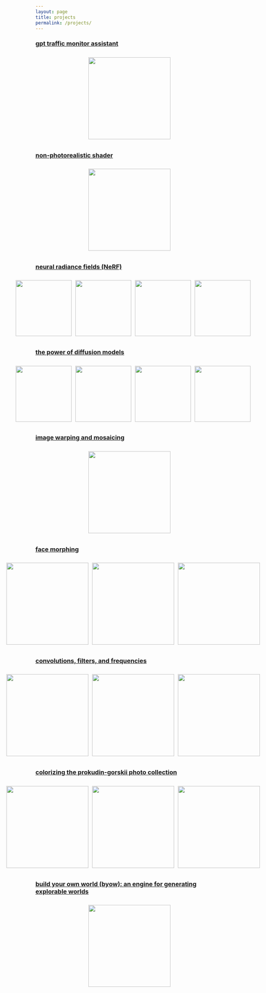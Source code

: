 ```yaml
---
layout: page
title: projects
permalink: /projects/
---
```


### [gpt traffic monitor assistant](https://github.com/tyeoh9/GPT4oVisionTrafficMonitor)

<div class="image-wrapper">
    <div class="image-container">
        <img src="{{ site.baseurl }}/projects/part2_ui.png"/>
    </div>
</div>

### [non-photorealistic shader](https://github.com/tyeoh9/NPRRenderer)

<div class="image-wrapper">
    <div class="image-container">
        <img src="{{ site.baseurl }}/projects/link.gif"/>
    </div>
</div>

### [neural radiance fields (NeRF)](/projects/cs180/project6/project6.md)

<div class="image-wrapper">
    <div class="image-container">
        <img src="{{ site.baseurl }}/projects/cs180/project6/part2/nerf_output/iter125.jpg" style="height: 150px"/>
        <img src="{{ site.baseurl }}/projects/cs180/project6/part2/nerf_output/iter350.jpg" style="height: 150px"/>
        <img src="{{ site.baseurl }}/projects/cs180/project6/part2/nerf_output/iter750.jpg" style="height: 150px"/>
        <img src="{{ site.baseurl }}/projects/cs180/project6/part2/final_render/final.gif" style="height: 150px"/>
    </div>
</div>

### [the power of diffusion models](/projects/cs180/project5/project5.md)

<div class="image-wrapper">
    <div class="image-container">
        <img src="{{ site.baseurl }}/projects/cs180/project5/part_a/part7_2/test_orig.png" style="height: 150px"/>
        <img src="{{ site.baseurl }}/projects/cs180/project5/part_a/part7_2/test_mask.png" style="height: 150px"/>
        <img src="{{ site.baseurl }}/projects/cs180/project5/part_a/part7_2/test_replace.png" style="height: 150px"/>
        <img src="{{ site.baseurl }}/projects/cs180/project5/part_a/part7_2/test_inpaint3.png" style="height: 150px"/>
    </div>
</div>

### [image warping and mosaicing](/projects/cs180/project4/project4.md)

<div class="image-wrapper">
    <div class="image-container">
        <img src="{{ site.baseurl }}/projects/cs180/project4/heyns/blended_mosaic.jpg"/>
    </div>
</div>

### [face morphing](/projects/cs180/project3/project3.md)

<div class="image-wrapper">
    <div class="image-container">
        <img src="{{ site.baseurl }}/projects/cs180/project3/kanye.jpg"/>
        <img src="{{ site.baseurl }}/projects/cs180/project3/part3_results/morphed_kanye_thomas-ezgif.com-loop-count.gif"/>
        <img src="{{ site.baseurl }}/projects/cs180/project3/thomas.jpg"/>
    </div>
</div>

### [convolutions, filters, and frequencies](/projects/cs180/project2/project2.md)

<div class="image-wrapper">
    <div class="image-container">
        <img src="{{ site.baseurl }}/projects/cs180/project2/results/blending/apple.jpeg"/>
        <img src="{{ site.baseurl }}/projects/cs180/project2/results/blending/orange.jpeg"/>
        <img src="{{ site.baseurl }}/projects/cs180/project2/results/blending/oraple.jpg"/>
    </div>
</div>

### [colorizing the prokudin-gorskii photo collection](/projects/cs180/project1/project1.md)

<div class="image-wrapper">
    <div class="image-container">
        <img src="{{ site.baseurl }}/projects/cs180/project1/results/harvesters/original_harvesters.jpg"/>
        <img src="{{ site.baseurl }}/projects/cs180/project1/results/harvesters/before_harvesters.jpg"/>
        <img src="{{ site.baseurl }}/projects/cs180/project1/results/harvesters/after_harvesters.jpg"/>
    </div>
</div>

### [build your own world (byow): an engine for generating explorable worlds](https://github.com/tyeoh9/BYOW)

<div class="image-wrapper">
    <div class="image-container">
        <img src="{{ site.baseurl }}/projects/gameplay.gif"/>
    </div>
</div>

<!-- ### [text classification application](/projects/text-app/text-app.md)

<div class="image-wrapper">
    <div class="image-container">
        <img src="{{ site.baseurl }}/projects/text-app/screenshots/predictions_page.png"/>
    </div>
</div> -->

<style>
    .image-gallery {
        max-width: 100%;
        overflow-x: auto;
        text-align: center;
    }
    
    .image-container {
        display: inline-flex;
        justify-content: center;
        gap: 10px;
        padding: 10px;
        max-width: 100%;
        text-align: center;
    }
    
    .image-container img {
        height: 220px; /* Adjust this value as needed */
        width: auto;
        object-fit: contain;
    }
    
    .image-wrapper {
        text-align: center; Ensures everything inside is centered
        width: 100%;
    }

    @media (max-width: 768px) {
        .image-container {
        flex-direction: column;
        align-items: center;
        }
        
        .image-container img {
        max-width: 100%;
        height: auto;
        }
    }
</style>